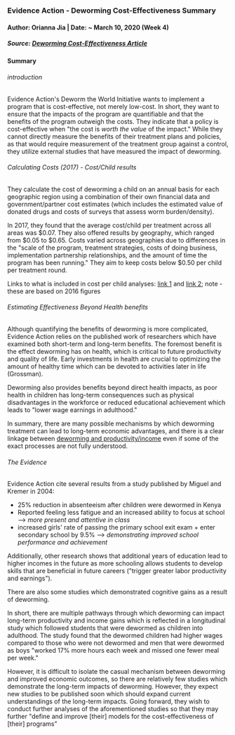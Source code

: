 ### Evidence Action - Deworming Cost-Effectiveness Summary
#### Author: Orianna Jia | Date: ~ March 10, 2020 (Week 4)

##### Source: [Deworming Cost-Effectiveness Article](https://www.evidenceaction.org/2017-deworming-cost-effectiveness/)

#### Summary
###### introduction
Evidence Action's Deworm the World Initiative wants to implement a program that is cost-effective, not merely low-cost. In short, they want to ensure that the impacts of the program are quantifiable and that the benefits of the program outweigh the costs. They indicate that a policy is cost-effective when "the cost is *worth the value* of the impact." While they cannot directly measure the benefits of their treatment plans and policies, as that would require measurement of the treatment group against a control, they utilize external studies that have measured the impact of deworming.

###### Calculating Costs (2017) - Cost/Child results
They calculate the cost of deworming a child on an annual basis for each geographic region using a combination of their own financial data and government/partner cost estimates (which includes the estimated value of donated drugs and costs of surveys that assess worm burden/density).

In 2017, they found that the average cost/child per treatment across all areas was $0.07. They also offered results by geography, which ranged from $0.05 to $0.65. Costs varied across geographies due to differences in the "scale of the program, treatment strategies, costs of doing business, implementation partnership relationships, and the amount of time the program has been running." They aim to keep costs below $0.50 per child per treatment round.

Links to what is included in cost per child analyses: [link 1](https://www.evidenceaction.org/what-is-the-cost-of-deworming-a-2016-update/) and [link 2](https://www.evidenceaction.org/deworm-cost-per-child/); note - these are based on 2016 figures

###### Estimating Effectiveness Beyond Health benefits
Although quantifying the benefits of deworming is more complicated, Evidence Action relies on the published work of researchers which have examined both short-term and long-term benefits. The foremost benefit is the effect deworming has on health, which is critical to future productivity and quality of life. Early investments in health are crucial to optimizing the amount of healthy time which can be devoted to activities later in life (Grossman).

Deworming also provides benefits beyond direct health impacts, as poor health in children has long-term consequences such as physical disadvantages in the workforce or reduced educational achievement which leads to "lower wage earnings in adulthood."

In summary, there are many possible mechanisms by which deworming treatment can lead to long-term economic advantages, and there is a clear linkage between [deworming and productivity/income](https://www.evidenceaction.org/a-summary-of-the-deworming-evidence-base/) even if some of the exact processes are not fully understood.


###### The Evidence
Evidence Action cite several results from a study published by Miguel and Kremer in 2004:
- 25% reduction in absenteeism after children were dewormed in Kenya
- Reported feeling less fatigue and an increased ability to focus at school --> *more present and attentive in class*
- increased girls' rate of passing the primary school exit exam + enter secondary school by 9.5% --> *demonstrating improved school performance and achievement*

Additionally, other research shows that additional years of education lead to higher incomes in the future as more schooling allows students to develop skills that are beneficial in future careers ("trigger greater labor productivity and earnings").

There are also some studies which demonstrated cognitive gains as a result of deworming.

In short, there are multiple pathways through which deworming can impact long-term productivity and income gains which is reflected in a longitudinal study which followed students that were dewormed as children into adulthood. The study found that the dewormed children had higher wages compared to those who were not dewormed and men that were dewormed as boys "worked 17% more hours each week and missed one fewer meal per week."

However, it is difficult to isolate the casual mechanism between deworming and improved economic outcomes, so there are relatively few studies which demonstrate the long-term impacts of deworming. However, they expect new studies to be published soon which should expand current understandings of the long-term impacts. Going forward, they wish to conduct further analyses of the aforementioned studies so that they may further "define and improve [their] models for the cost-effectiveness of [their] programs"
